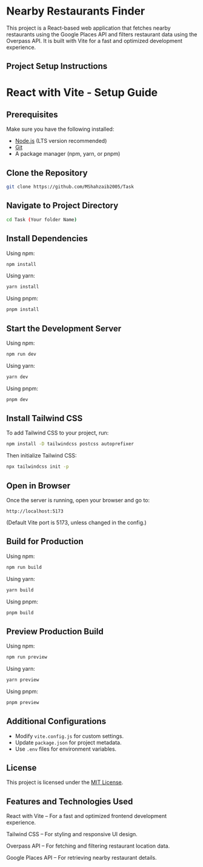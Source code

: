 # Nearby Restaurants Finder

This project is a React-based web application that fetches nearby restaurants using the Google Places API and filters restaurant data using the Overpass API. It is built with Vite for a fast and optimized development experience.

## Project Setup Instructions
# React with Vite - Setup Guide

## Prerequisites
Make sure you have the following installed:
- [Node.js](https://nodejs.org/) (LTS version recommended)
- [Git](https://git-scm.com/)
- A package manager (npm, yarn, or pnpm)

## Clone the Repository
```sh
git clone https://github.com/MShahzaib2005/Task
```
## Navigate to Project Directory
```sh
cd Task (Your folder Name)
```

## Install Dependencies
Using npm:
```sh
npm install
```
Using yarn:
```sh
yarn install
```
Using pnpm:
```sh
pnpm install
```

## Start the Development Server
Using npm:
```sh
npm run dev
```
Using yarn:
```sh
yarn dev
```
Using pnpm:
```sh
pnpm dev
```

## Install Tailwind CSS
To add Tailwind CSS to your project, run:
```sh
npm install -D tailwindcss postcss autoprefixer
```
Then initialize Tailwind CSS:
```sh
npx tailwindcss init -p
```

## Open in Browser
Once the server is running, open your browser and go to:
```
http://localhost:5173
```
(Default Vite port is 5173, unless changed in the config.)

## Build for Production
Using npm:
```sh
npm run build
```
Using yarn:
```sh
yarn build
```
Using pnpm:
```sh
pnpm build
```

## Preview Production Build
Using npm:
```sh
npm run preview
```
Using yarn:
```sh
yarn preview
```
Using pnpm:
```sh
pnpm preview
```

## Additional Configurations
- Modify `vite.config.js` for custom settings.
- Update `package.json` for project metadata.
- Use `.env` files for environment variables.

## License
This project is licensed under the [MIT License](LICENSE).



## Features and Technologies Used
React with Vite – For a fast and optimized frontend development experience.

Tailwind CSS – For styling and responsive UI design.

Overpass API – For fetching and filtering restaurant location data.

Google Places API – For retrieving nearby restaurant details.
